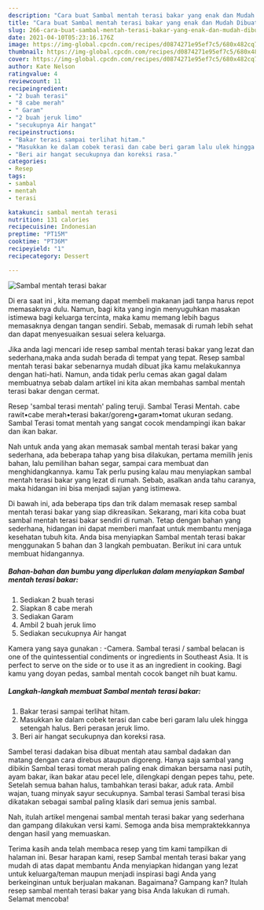 ```yaml
---
description: "Cara buat Sambal mentah terasi bakar yang enak dan Mudah Dibuat"
title: "Cara buat Sambal mentah terasi bakar yang enak dan Mudah Dibuat"
slug: 266-cara-buat-sambal-mentah-terasi-bakar-yang-enak-dan-mudah-dibuat
date: 2021-04-10T05:23:16.176Z
image: https://img-global.cpcdn.com/recipes/d0874271e95ef7c5/680x482cq70/sambal-mentah-terasi-bakar-foto-resep-utama.jpg
thumbnail: https://img-global.cpcdn.com/recipes/d0874271e95ef7c5/680x482cq70/sambal-mentah-terasi-bakar-foto-resep-utama.jpg
cover: https://img-global.cpcdn.com/recipes/d0874271e95ef7c5/680x482cq70/sambal-mentah-terasi-bakar-foto-resep-utama.jpg
author: Kate Nelson
ratingvalue: 4
reviewcount: 11
recipeingredient:
- "2 buah terasi"
- "8 cabe merah"
- " Garam"
- "2 buah jeruk limo"
- "secukupnya Air hangat"
recipeinstructions:
- "Bakar terasi sampai terlihat hitam."
- "Masukkan ke dalam cobek terasi dan cabe beri garam lalu ulek hingga setengah halus. Beri perasan jeruk limo."
- "Beri air hangat secukupnya dan koreksi rasa."
categories:
- Resep
tags:
- sambal
- mentah
- terasi

katakunci: sambal mentah terasi 
nutrition: 131 calories
recipecuisine: Indonesian
preptime: "PT15M"
cooktime: "PT36M"
recipeyield: "1"
recipecategory: Dessert

---
```



![Sambal mentah terasi bakar](https://img-global.cpcdn.com/recipes/d0874271e95ef7c5/680x482cq70/sambal-mentah-terasi-bakar-foto-resep-utama.jpg)

Di era  saat ini , kita memang dapat membeli makanan jadi tanpa harus repot memasaknya dulu. Namun, bagi kita yang ingin menyuguhkan masakan istimewa bagi keluarga tercinta, maka kamu memang lebih bagus memasaknya dengan tangan sendiri. Sebab, memasak di rumah lebih sehat dan dapat menyesuaikan sesuai selera keluarga.

Jika anda lagi mencari ide resep sambal mentah terasi bakar yang lezat dan sederhana,maka anda sudah berada di tempat yang tepat. Resep sambal mentah terasi bakar  sebenarnya mudah dibuat jika kamu melakukannya dengan hati-hati. Namun, anda tidak perlu cemas akan gagal dalam membuatnya 
sebab dalam artikel ini kita akan membahas sambal mentah terasi bakar dengan cermat.  

Resep &#39;sambal terasi mentah&#39; paling teruji. Sambal Terasi Mentah. cabe rawit•cabe merah•terasi bakar/goreng•garam•tomat ukuran sedang. Sambal Terasi tomat mentah yang sangat cocok mendampingi ikan bakar dan ikan bakar.

Nah untuk anda yang akan memasak sambal mentah terasi bakar yang sederhana, ada beberapa tahap yang bisa dilakukan, pertama memilih jenis bahan, lalu pemilihan bahan segar, sampai cara membuat dan menghidangkannya. kamu Tak perlu pusing kalau mau menyiapkan sambal mentah terasi bakar yang lezat di rumah. Sebab, asalkan anda  tahu caranya, maka hidangan ini bisa menjadi sajian yang istimewa.

Di bawah ini, ada beberapa tips dan trik dalam memasak resep sambal mentah terasi bakar yang siap dikreasikan. Sekarang, mari kita coba buat sambal mentah terasi bakar sendiri di rumah. Tetap dengan bahan yang sederhana, hidangan ini dapat memberi manfaat untuk membantu menjaga kesehatan tubuh kita. Anda bisa menyiapkan Sambal mentah terasi bakar menggunakan 5 bahan dan 3 langkah pembuatan. Berikut ini cara untuk membuat hidangannya.

<!--inarticleads1-->

##### Bahan-bahan dan bumbu yang diperlukan dalam menyiapkan Sambal mentah terasi bakar:

1. Sediakan 2 buah terasi
1. Siapkan 8 cabe merah
1. Sediakan  Garam
1. Ambil 2 buah jeruk limo
1. Sediakan secukupnya Air hangat


Kamera yang saya gunakan : -Camera. Sambal terasi / sambal belacan is one of the quintessential condiments or ingredients in Southeast Asia. It is perfect to serve on the side or to use it as an ingredient in cooking. Bagi kamu yang doyan pedas, sambal mentah cocok banget nih buat kamu. 

<!--inarticleads2-->

##### Langkah-langkah membuat Sambal mentah terasi bakar:

1. Bakar terasi sampai terlihat hitam.
1. Masukkan ke dalam cobek terasi dan cabe beri garam lalu ulek hingga setengah halus. Beri perasan jeruk limo.
1. Beri air hangat secukupnya dan koreksi rasa.


Sambel terasi dadakan bisa dibuat mentah atau sambal dadakan dan matang dengan cara direbus ataupun digoreng. Hanya saja sambal yang dibikin Sambal terasi tomat merah paling enak dimakan bersama nasi putih, ayam bakar, ikan bakar atau pecel lele, dilengkapi dengan pepes tahu, pete. Setelah semua bahan halus, tambahkan terasi bakar, aduk rata. Ambil wajan, tuang minyak sayur secukupnya. Sambal terasi Sambal terasi bisa dikatakan sebagai sambal paling klasik dari semua jenis sambal. 

Nah, itulah artikel mengenai  sambal mentah terasi bakar  yang sederhana dan gampang dilakukan versi kami. Semoga anda bisa mempraktekkannya dengan hasil yang memuaskan. 

Terima kasih anda telah membaca resep yang tim kami tampilkan di halaman ini. Besar harapan kami, resep  Sambal mentah terasi bakar yang mudah di atas dapat membantu Anda menyiapkan hidangan yang lezat untuk keluarga/teman maupun menjadi inspirasi bagi Anda yang berkeinginan untuk berjualan makanan. Bagaimana? Gampang kan? Itulah resep sambal mentah terasi bakar yang bisa Anda lakukan di rumah. Selamat mencoba!

